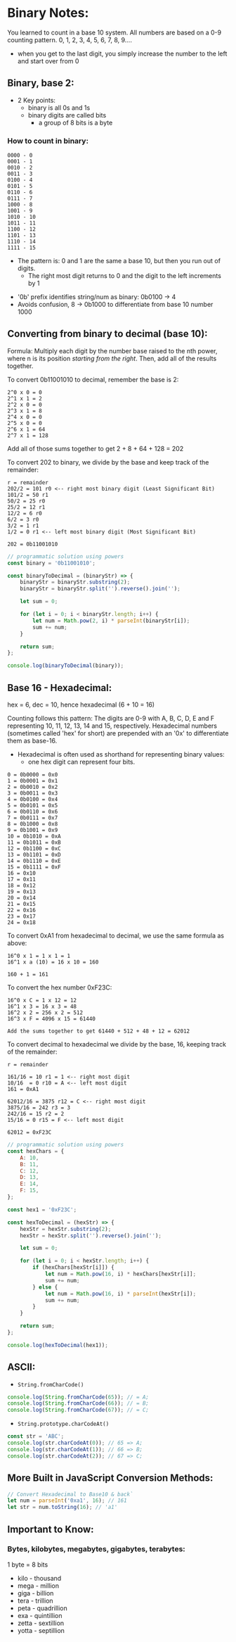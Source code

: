 # Binary Notes:

You learned to count in a base 10 system. All numbers are based on a 0-9 counting pattern.
0, 1, 2, 3, 4, 5, 6, 7, 8, 9....

-   when you get to the last digit, you simply increase the number to the left and start over from 0

## Binary, base 2:

-   2 Key points:
    -   binary is all 0s and 1s
    -   binary digits are called bits
        -   a group of 8 bits is a byte

### How to count in binary:

```
0000 - 0
0001 - 1
0010 - 2
0011 - 3
0100 - 4
0101 - 5
0110 - 6
0111 - 7
1000 - 8
1001 - 9
1010 - 10
1011 - 11
1100 - 12
1101 - 13
1110 - 14
1111 - 15
```

-   The pattern is: 0 and 1 are the same a base 10, but then you run out of digits.
    -   The right most digit returns to 0 and the digit to the left increments by 1

*   '0b' prefix identifies string/num as binary: 0b0100 -> 4
*   Avoids confusion, 8 -> 0b1000 to differentiate from base 10 number 1000

## Converting from binary to decimal (base 10):

Formula: Multiply each digit by the number base raised to the nth power, where n
is its position _starting from the right_. Then, add all of the results together.

To convert 0b11001010 to decimal, remember the base is 2:

```
2^0 x 0 = 0
2^1 x 1 = 2
2^2 x 0 = 0
2^3 x 1 = 8
2^4 x 0 = 0
2^5 x 0 = 0
2^6 x 1 = 64
2^7 x 1 = 128
```

Add all of those sums together to get 2 + 8 + 64 + 128 = 202

To convert 202 to binary, we divide by the base and keep track of the remainder:

```
r = remainder
202/2 = 101 r0 <-- right most binary digit (Least Significant Bit)
101/2 = 50 r1
50/2 = 25 r0
25/2 = 12 r1
12/2 = 6 r0
6/2 = 3 r0
3/2 = 1 r1
1/2 = 0 r1 <-- left most binary digit (Most Significant Bit)

202 = 0b11001010
```

```javascript
// programmatic solution using powers
const binary = '0b11001010';

const binaryToDecimal = (binaryStr) => {
    binaryStr = binaryStr.substring(2);
    binaryStr = binaryStr.split('').reverse().join('');

    let sum = 0;

    for (let i = 0; i < binaryStr.length; i++) {
        let num = Math.pow(2, i) * parseInt(binaryStr[i]);
        sum += num;
    }

    return sum;
};

console.log(binaryToDecimal(binary));
```

## Base 16 - Hexadecimal:

hex = 6, dec = 10, hence hexadecimal (6 + 10 = 16)

Counting follows this pattern:
The digits are 0-9 with A, B, C, D, E and F representing 10, 11, 12, 13, 14 and 15, respectively. Hexadecimal numbers (sometimes called 'hex' for short) are prepended with an '0x' to differentiate them as base-16.

-   Hexadecimal is often used as shorthand for representing binary values:
    -   one hex digit can represent four bits.

```
0 = 0b0000 = 0x0
1 = 0b0001 = 0x1
2 = 0b0010 = 0x2
3 = 0b0011 = 0x3
4 = 0b0100 = 0x4
5 = 0b0101 = 0x5
6 = 0b0110 = 0x6
7 = 0b0111 = 0x7
8 = 0b1000 = 0x8
9 = 0b1001 = 0x9
10 = 0b1010 = 0xA
11 = 0b1011 = 0xB
12 = 0b1100 = 0xC
13 = 0b1101 = 0xD
14 = 0b1110 = 0xE
15 = 0b1111 = 0xF
16 = 0x10
17 = 0x11
18 = 0x12
19 = 0x13
20 = 0x14
21 = 0x15
22 = 0x16
23 = 0x17
24 = 0x18
```

To convert 0xA1 from hexadecimal to decimal, we use the same formula as above:

```
16^0 x 1 = 1 x 1 = 1
16^1 x a (10) = 16 x 10 = 160

160 + 1 = 161
```

To convert the hex number 0xF23C:

```
16^0 x C = 1 x 12 = 12
16^1 x 3 = 16 x 3 = 48
16^2 x 2 = 256 x 2 = 512
16^3 x F = 4096 x 15 = 61440

Add the sums together to get 61440 + 512 + 48 + 12 = 62012
```

To convert decimal to hexadecimal we divide by the base, 16, keeping track of the remainder:

```
r = remainder

161/16 = 10 r1 = 1 <-- right most digit
10/16  = 0 r10 = A <-- left most digit
161 = 0xA1

62012/16 = 3875 r12 = C <-- right most digit
3875/16 = 242 r3 = 3
242/16 = 15 r2 = 2
15/16 = 0 r15 = F <-- left most digit

62012 = 0xF23C
```

```javascript
// programmatic solution using powers
const hexChars = {
    A: 10,
    B: 11,
    C: 12,
    D: 13,
    E: 14,
    F: 15,
};

const hex1 = '0xF23C';

const hexToDecimal = (hexStr) => {
    hexStr = hexStr.substring(2);
    hexStr = hexStr.split('').reverse().join('');

    let sum = 0;

    for (let i = 0; i < hexStr.length; i++) {
        if (hexChars[hexStr[i]]) {
            let num = Math.pow(16, i) * hexChars[hexStr[i]];
            sum += num;
        } else {
            let num = Math.pow(16, i) * parseInt(hexStr[i]);
            sum += num;
        }
    }

    return sum;
};

console.log(hexToDecimal(hex1));
```

## ASCII:

-   `String.fromCharCode()`

```javascript
console.log(String.fromCharCode(65)); // = A;
console.log(String.fromCharCode(66)); // = B;
console.log(String.fromCharCode(67)); // = C;
```

-   `String.prototype.charCodeAt()`

```javascript
const str = 'ABC';
console.log(str.charCodeAt(0)); // 65 => A;
console.log(str.charCodeAt(1)); // 66 => B;
console.log(str.charCodeAt(2)); // 67 => C;
```

## More Built in JavaScript Conversion Methods:

```javascript
// Convert Hexadecimal to Base10 & back`
let num = parseInt('0xa1', 16); // 161
let str = num.toString(16); // 'a1'
```

## Important to Know:

### Bytes, kilobytes, megabytes, gigabytes, terabytes:

1 byte = 8 bits

-   kilo - thousand
-   mega - million
-   giga - billion
-   tera - trillion
-   peta - quadrillion
-   exa - quintillion
-   zetta - sextillion
-   yotta - septillion
